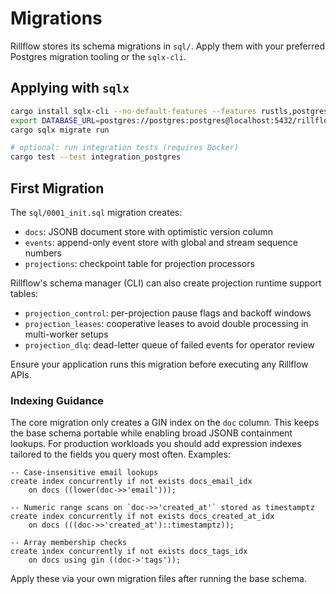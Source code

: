 # Migrations

Rillflow stores its schema migrations in `sql/`. Apply them with your preferred Postgres migration tooling or the `sqlx-cli`.

## Applying with `sqlx`

```bash
cargo install sqlx-cli --no-default-features --features rustls,postgres
export DATABASE_URL=postgres://postgres:postgres@localhost:5432/rillflow_dev
cargo sqlx migrate run

# optional: run integration tests (requires Docker)
cargo test --test integration_postgres
```

## First Migration

The `sql/0001_init.sql` migration creates:

- `docs`: JSONB document store with optimistic version column
- `events`: append-only event store with global and stream sequence numbers
- `projections`: checkpoint table for projection processors

Rillflow's schema manager (CLI) can also create projection runtime support tables:

- `projection_control`: per-projection pause flags and backoff windows
- `projection_leases`: cooperative leases to avoid double processing in multi-worker setups
- `projection_dlq`: dead-letter queue of failed events for operator review

Ensure your application runs this migration before executing any Rillflow APIs.

### Indexing Guidance

The core migration only creates a GIN index on the `doc` column. This keeps the base schema portable while enabling broad JSONB containment lookups. For production workloads you should add expression indexes tailored to the fields you query most often. Examples:

```
-- Case-insensitive email lookups
create index concurrently if not exists docs_email_idx
    on docs ((lower(doc->>'email')));

-- Numeric range scans on `doc->>'created_at'` stored as timestamptz
create index concurrently if not exists docs_created_at_idx
    on docs (((doc->>'created_at')::timestamptz));

-- Array membership checks
create index concurrently if not exists docs_tags_idx
    on docs using gin ((doc->'tags'));
```

Apply these via your own migration files after running the base schema.
